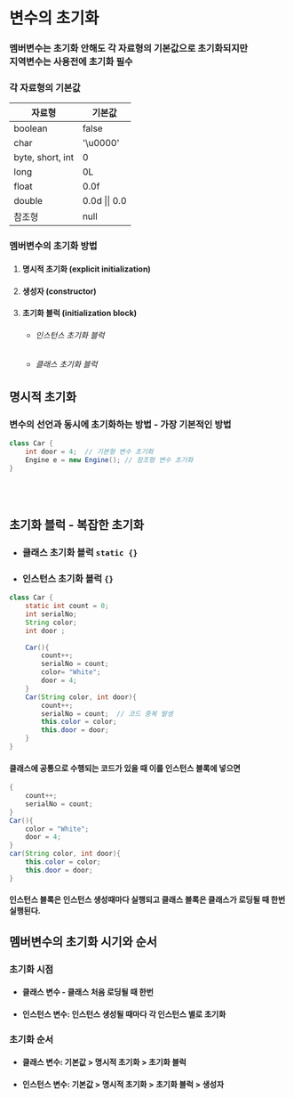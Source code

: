 # 변수의 초기화
### 멤버변수는 초기화 안해도 각 자료형의 기본값으로 초기화되지만<br>지역변수는 사용전에 초기화 필수

### 각 자료형의 기본값

| 자료형           | 기본값        |
| ---------------- | ------------- |
| boolean          | false         |
| char             | '\u0000'      |
| byte, short, int | 0             |
| long             | 0L            |
| float            | 0.0f          |
| double           | 0.0d \|\| 0.0 |
| 참조형           | null          |


### 멤버변수의 초기화 방법
1. #### 명시적 초기화 (explicit initialization)
2. #### 생성자 (constructor)
3. #### 초기화 블럭 (initialization block)
	+ ###### 인스턴스 초기화 블럭
	+ ###### 클래스 초기화 블럭


## 명시적 초기화
### 변수의 선언과 동시에 초기화하는 방법 - 가장 기본적인 방법
```java
class Car {
	int door = 4;  // 기본형 변수 초기화
	Engine e = new Engine(); // 참조형 변수 초기화
}
```
<br><br>

## 초기화 블럭 - 복잡한 초기화
+ ### 클래스 초기화 블럭 `static {}`
+ ### 인스턴스 초기화 블럭 `{}`

```java
class Car {
	static int count = 0;
	int serialNo;
	String color;
	int door ;
	
	Car(){
		count++;
		serialNo = count;
		color= "White";
		door = 4;
	}
	Car(String color, int door){
		count++;
		serialNo = count;  // 코드 중복 발생
		this.color = color;
		this.door = door;
	}
}
```
#### 클래스에 공통으로 수행되는 코드가 있을 때 이를 인스턴스 블록에 넣으면
```java
{
	count++;
	serialNo = count;
}
Car(){
	color = "White";
	door = 4;
}
car(String color, int door){
	this.color = color;
	this.door = door;
}
```
#### 인스턴스 블록은 인스턴스 생성때마다 실행되고 클래스 블록은 클래스가 로딩될 때 한번 실행된다.

## 멤버변수의 초기화 시기와 순서

### 초기화 시점

+ #### 클래스 변수 - 클래스 처음 로딩될 때 한번
+ #### 인스턴스 변수: 인스턴스 생성될 때마다 각 인스턴스 별로 초기화

### 초기화 순서
+ #### 클래스 변수: 기본값 > 명시적 초기화 > 초기화 블럭
+ #### 인스턴스 변수: 기본값 > 명시적 초기화 > 초기화 블럭 > 생성자
